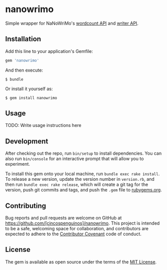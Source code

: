 # nanowrimo

Simple wrapper for NaNoWriMo's [wordcount API](https://nanowrimo.org/wordcount_api) and [writer API](https://nanowrimo.org/api/wordcount).

## Installation

Add this line to your application's Gemfile:

```ruby
gem 'nanowrimo'
```

And then execute:

    $ bundle

Or install it yourself as:

    $ gem install nanowrimo

## Usage

TODO: Write usage instructions here

## Development

After checking out the repo, run `bin/setup` to install dependencies. You can also run `bin/console` for an interactive prompt that will allow you to experiment.

To install this gem onto your local machine, run `bundle exec rake install`. To release a new version, update the version number in `version.rb`, and then run `bundle exec rake release`, which will create a git tag for the version, push git commits and tags, and push the `.gem` file to [rubygems.org](https://rubygems.org).

## Contributing

Bug reports and pull requests are welcome on GitHub at https://github.com/[cincospenguinos]/nanowrimo. This project is intended to be a safe, welcoming space for collaboration, and contributors are expected to adhere to the [Contributor Covenant](http://contributor-covenant.org) code of conduct.


## License

The gem is available as open source under the terms of the [MIT License](http://opensource.org/licenses/MIT).